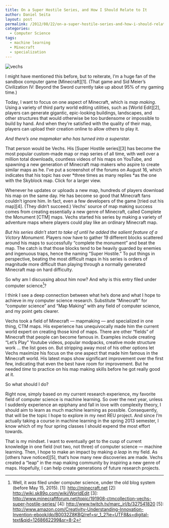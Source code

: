 ```yaml
---
title: On a Super Hostile Series, and How I Should Relate to It
author: Daniel Seita
layout: post
permalink: /2012/08/22/on-a-super-hostile-series-and-how-i-should-relate-to-it/
categories:
  - Computer Science
tags:
  - machine learning
  - Minecraft
  - specialization
---
```


<img src="{{site.url}}/assets/vechs.png" alt="vechs">

I might have mentioned this before, but to reiterate, I&#8217;m a huge fan of the sandbox computer
game [Minecraft][1]. (That game and Sid Meier&#8217;s Civilization IV: Beyond the Sword currently
take up about 95% of my gaming time.)

Today, I want to focus on one aspect of Minecraft, which is *map making*. Using a variety of third
party world editing utilities, such as [World Edit][2], players can generate gigantic, epic-looking
buildings, landscapes, and other structures that would otherwise be too burdensome or impossible to
build by hand. And when they&#8217;re satisfied with the quality of their map, players can upload
their creation online to allow others to play it.

*And there&#8217;s one mapmaker who has turned into a superstar.*

That person would be Vechs. His [Super Hostile series][3] has become the most popular custom-made
map or map series of all time, with well over a million total downloads, countless videos of his
maps on YouTube, and spawning a new generation of Minecraft map makers who aspire to create similar
maps as he. I&#8217;ve put a screenshot of the forums on August 16, which indicates that his topic
has over *three times as many replies *as the one with the Skyblock map. Click for a larger view.

Whenever he updates or uploads a new map, hundreds of players download his map on the same day. He
has become so good that Minecraft fans couldn&#8217;t ignore him. In fact, even a few developers of
the game [tried out his map][4]. (They didn&#8217;t succeed.) Vechs&#8217; source of map
making success comes from creating essentially a new genre of Minecraft, called Complete the
Monument [CTM] maps. Vechs started his series by making a variety of adventure maps where players
could play like an ordinary Minecraft map.

*But his series didn&#8217;t start to take of until he added the salient feature of a Victory
Monument.* Players now have to gather 19 different blocks scattered around his maps to successfully
&#8220;complete the monument&#8221; and beat the map. The catch is that those blocks tend to be
heavily guarded by enemies and ingenuous traps, hence the naming &#8220;Super Hostile.&#8221; To put
things in perspective, beating the most difficult maps in his series is orders of magnitude more
difficult than playing through a normally generated Minecraft map on hard difficulty.

So why am I discussing about him now? And why is this entry filed under computer science[^update]?

I think I see a deep connection between what he&#8217;s done and what I hope to achieve in my
computer science research. Substitute &#8220;Minecraft&#8221; for &#8220;computer science&#8221; and
&#8220;Map Making&#8221; with any field of computer science, and my point gets clearer.

Vechs took a field of Minecraft &#8212; mapmaking &#8212; and specialized in one thing, CTM maps.
His experience has unequivocally made him the current world expert on creating those kind of maps.
There are other &#8220;fields&#8221; of Minecraft that people can become famous in. Examples include
creating &#8220;Let&#8217;s Play&#8221; Youtube videos, popular modpacks, creative mode structure
work &#8230; the list goes on. But stripping away most of his other options let Vechs maximize his
focus on the one aspect that made him famous in the Minecraft world. His latest maps show
significant improvement over the first few, indicating that even the best have room for improvement.
But he needed *time* to practice on his map making skills before he got really good at it.

So what should I do?

Right now, simply based on my current research experience, my favorite field of computer science is
machine learning. So over the next year, unless I suddenly experience an epiphany and fall in love
with complexity theory, I should aim to learn as much machine learning as possible. Consequently,
that will be the topic I hope to explore in my next REU project. And since I&#8217;m actually taking
a course in machine learning in the spring 2013 semester, I know which of my four spring classes I
should expend the most effort towards.

That is my mindset. I want to eventually get to the cusp of current knowledge in one field (not two,
not three) of computer science &#8212; machine learning. Then, I hope to make an impact by making *a
leap* in my field. As [others have noticed][5], that&#8217;s how many new discoveries are made.
Vechs created a &#8220;leap&#8221; in the map making community by inspiring a new genre of maps.
Hopefully, I can help create generations of future research projects.

 [^update]: Well, it *was* filed under computer science, under the old blog system (before May 15, 2015).
 [1]: http://minecraft.net
 [2]: http://wiki.sk89q.com/wiki/WorldEdit
 [3]: http://www.minecraftforum.net/topic/191908-ctmcollection-vechs-super-hostile-series/
 [4]: http://www.twitch.tv/marc_irl/b/327541820
 [5]: http://www.amazon.com/Creativity-Understanding-Innovation-Invention-ebook/dp/B0032Z8KBQ/ref=sr_1_2?ie=UTF8&s=digital-text&qid=1268662299&sr=8-2
